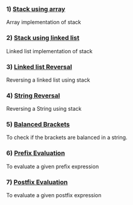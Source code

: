 ### 1) [Stack using array](https://github.com/Ashish-012/Ds-Algo/blob/master/Stack/array-implementation.cpp)
Array implementation of stack
### 2) [Stack using linked list](https://github.com/Ashish-012/Ds-Algo/blob/master/Stack/linked-list-implementation.cpp)
Linked list implementation of stack
### 3) [Linked list Reversal](https://github.com/Ashish-012/Ds-Algo/blob/master/Stack/linked-list-reversal.cpp)
Reversing a linked list using stack
### 4) [String Reversal](https://github.com/Ashish-012/Ds-Algo/blob/master/Stack/string-reversal.cpp)
Reversing a String using stack
### 5) [Balanced Brackets](https://github.com/Ashish-012/Ds-Algo/blob/master/Stack/brackets-balance.cpp)
To check if the brackets are balanced in a string.
### 6) [Prefix Evaluation](https://github.com/Ashish-012/Ds-Algo/blob/master/Stack/prefix_evaluate.cpp)
To evaluate a given prefix expression
### 7) [Postfix Evaluation](https://github.com/Ashish-012/Ds-Algo/blob/master/Stack/postfix_evaluate.cpp)
To evaluate a given postfix expression
